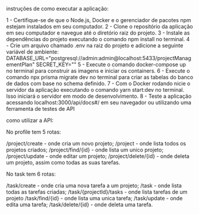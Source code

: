 instruções de como executar a aplicação:

1 - Certifique-se de que o Node.js, Docker e o gerenciador de pacotes npm estejam instalados em seu computador.
2 - Clone o repositório da aplicação em seu computador e navegue até o diretório raiz do projeto.
3 - Instale as dependências do projeto executando o comando npm install no terminal.
4 - Crie um arquivo chamado .env na raiz do projeto e adicione a seguinte variável de ambiente:
      DATABASE_URL="postgresql://admin:admin@localhost:5433/projectManagementPlan"
      SECRET_KEY="<escolha o nome>"
5 - Execute o comando docker-compose up no terminal para construir as imagens e iniciar os containers.
6 - Execute o comando npx prisma migrate dev no terminal para criar as tabelas do banco de dados com base no schema definido.
7 - Com o Docker rodando nicie o servidor da aplicação executando o comando yarn start:dev no terminal. Isso iniciará o servidor em modo de desenvolvimento.
8 - Teste a aplicação acessando localhost:3000/api/docs#/ em seu navegador ou utilizando uma ferramenta de testes de API

como utilizar a API:

No profile tem 5 rotas: 

/project/create - onde cria um novo projeto;
/project - onde lista todos os projetos criados;
/project/find/{id} - onde lista um unico projeto;
/project/update - onde editar um projeto;
/project/delete/{id} - onde deleta um projeto, assim como todas as suas tarefas.

No task tem 6 rotas:

/task/create - onde cria uma nova tarefa a um projeto;
/task - onde lista todas as tarefas criadas;
/task/{projectId}/tasks - onde lista tarefas de um projeto
/task/find/{id} - onde lista uma unica tarefa;
/task/update - onde edita uma tarefa;
/task/delete/{id} - onde deleta uma tarefa.

